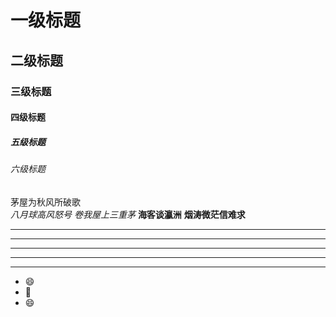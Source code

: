 # 一级标题
## 二级标题
### 三级标题
#### 四级标题
##### 五级标题
###### 六级标题
茅屋为秋风所破歌   
*八月球高风怒号* _卷我屋上三重茅_ 
**海客谈瀛洲** __烟涛微茫信难求__
***

* * *
*****
- - -
____________
* 😄
* 🥹
* 😄
